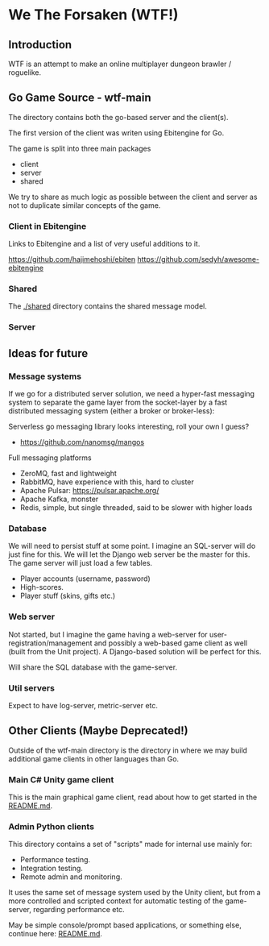# We The Forsaken (WTF!)

## Introduction
WTF is an attempt to make an online multiplayer dungeon brawler / roguelike.

## Go Game Source - wtf-main
The [](wtf-main) directory contains both the go-based server and the client(s).

The first version of the client was writen using Ebitengine for Go.

The game is split into three main packages

- client
- server
- shared

We try to share as much logic as possible between the client and server as not to duplicate similar
concepts of the game.

### Client in Ebitengine
Links to Ebitengine and a list of very useful additions to it.

https://github.com/hajimehoshi/ebiten
https://github.com/sedyh/awesome-ebitengine


### Shared
The [./shared](./common) directory contains the shared message model.

### Server


## Ideas for future

### Message systems 
If we go for a distributed server solution, we need a hyper-fast messaging system to separate the game layer from the
socket-layer by a fast distributed messaging system (either a broker or broker-less):

Serverless go messaging library looks interesting, roll your own I guess?

- https://github.com/nanomsg/mangos

Full messaging platforms

- ZeroMQ, fast and lightweight
- RabbitMQ, have experience with this, hard to cluster
- Apache Pulsar: https://pulsar.apache.org/
- Apache Kafka, monster
- Redis, simple, but single threaded, said to be slower with higher loads

### Database
We will need to persist stuff at some point. I imagine an SQL-server will do just fine for this. We will let the Django
web server be the master for this. The game server will just load a few tables.

- Player accounts (username, password)
- High-scores.
- Player stuff (skins, gifts etc.)

### Web server
Not started, but I imagine the game having a web-server for user-registration/management and possibly a web-based game
client as well (built from the Unit project). A Django-based solution will be perfect for this.

Will share the SQL database with the game-server.

### Util servers
Expect to have log-server, metric-server etc.

## Other Clients (Maybe Deprecated!)

Outside of the wtf-main directory is the [](./clients) directory in where we may build additional game clients in 
other languages than Go.

### Main C# Unity game client
This is the main graphical game client, read about how to get started in the [README.md](clients/unity-client/README.md).

### Admin Python clients
This directory contains a set of "scripts" made for internal use mainly for:

- Performance testing.
- Integration testing.
- Remote admin and monitoring.

It uses the same set of message system used by the Unity client, but from a more controlled and scripted context for
automatic testing of the game-server, regarding performance etc.

May be simple console/prompt based applications, or something else, continue here: [README.md](clients/py-client/README.md).
